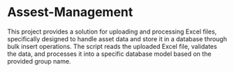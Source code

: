 # Assest-Management
This project provides a solution for uploading and processing Excel files, specifically designed to handle asset data and store it in a database through bulk insert operations. The script reads the uploaded Excel file, validates the data, and processes it into a specific database model based on the provided group name. 
